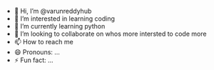 - 👋 Hi, I’m @varunreddyhub
- 👀 I’m interested in learning coding
- 🌱 I’m currently learning python
- 💞️ I’m looking to collaborate on whos more intersted to code more
-  📫 How to reach me 
- 😄 Pronouns: ...
- ⚡ Fun fact: ...

<!---
varunreddyhub/varunreddyhub is a ✨ special ✨ repository because its `README.md` (this file) appears on your GitHub profile.
You can click the Preview link to take a look at your changes.
--->

